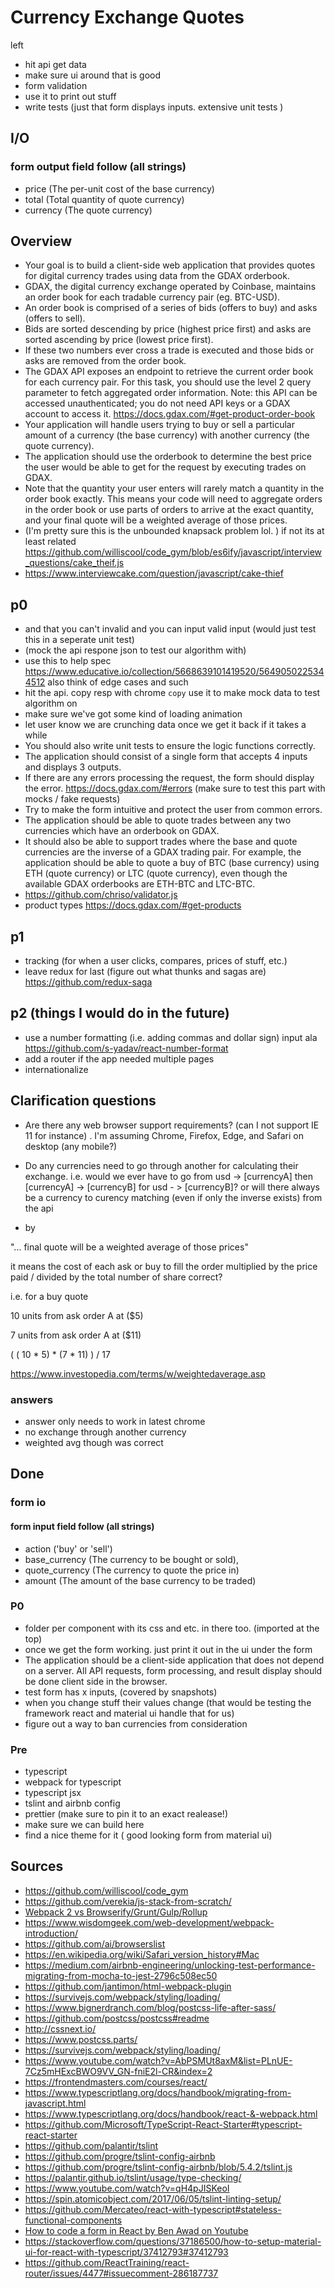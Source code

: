 # Currency Exchange Quotes

left

- hit api get data
- make sure ui around that is good
- form validation
- use it to print out stuff
- write tests (just that form displays inputs.  extensive unit tests )

## I/O

### form output field follow (all strings)

- price (The per-unit cost of the base currency)
- total (Total quantity of quote currency)
- currency (The quote currency)

## Overview

- Your goal is to build a client-side web application that provides quotes for digital currency trades using
  data from the GDAX orderbook.
- GDAX, the digital currency exchange operated by Coinbase, maintains an order book for each tradable
  currency pair (eg. BTC-USD).
- An order book is comprised of a series of bids (offers to buy) and asks (offers to sell).
- Bids are sorted descending by price (highest price first) and asks are sorted ascending by price (lowest price first).
- If these two numbers ever cross a trade is executed and those bids or asks are removed from the order book.
- The GDAX API exposes an endpoint to retrieve the current order book for each currency pair. For this task, you should use the level 2 query parameter to fetch aggregated order information. Note: this API can be accessed unauthenticated; you do not need API keys or a GDAX account to access it.  https://docs.gdax.com/#get-product-order-book
- Your application will handle users trying to buy or sell a particular amount of a currency (the base
  currency) with another currency (the quote currency).
- The application should use the orderbook to
  determine the best price the user would be able to get for the request by executing trades on GDAX.
- Note that the quantity your user enters will rarely match a quantity in the order book exactly. This
  means your code will need to aggregate orders in the order book or use parts of orders to arrive at
  the exact quantity, and your final quote will be a weighted average of those prices.
- (I'm pretty sure this is the unbounded knapsack problem lol. ) if not its at least related https://github.com/williscool/code_gym/blob/es6ify/javascript/interview_questions/cake_theif.js
- https://www.interviewcake.com/question/javascript/cake-thief

## p0

- and that you can't invalid and you can input valid input (would just test this in a seperate unit test)
- (mock the api respone json to test our algorithm with)
- use this to help spec https://www.educative.io/collection/5668639101419520/5649050225344512 also think of edge cases and such
- hit the api. copy resp with chrome `copy` use it to make mock data to test algorithm on 
- make sure we've got some kind of loading animation
- let user know we are crunching data once we get it back if it takes  a while 
- You should also write unit tests to ensure the logic functions correctly.
- The application should consist of a single form that accepts 4 inputs and displays 3 outputs.
- If there are any errors processing the request, the form should display the error. https://docs.gdax.com/#errors (make sure to test this part with mocks / fake requests)
- Try to make the form intuitive and protect the user from common errors.
- The application should be able to quote trades between any two currencies which have an orderbook
  on GDAX.
- It should also be able to support trades where the base and quote currencies are the inverse of a GDAX trading pair. For example, the application should be able to quote a buy of BTC (base currency) using ETH (quote currency) or LTC (quote currency), even though the available GDAX orderbooks are ETH-BTC and LTC-BTC.
- https://github.com/chriso/validator.js
- product types https://docs.gdax.com/#get-products

## p1

- tracking (for when a user clicks, compares, prices of stuff, etc.)
- leave redux for last  (figure out what thunks and sagas are) https://github.com/redux-saga

## p2 (things I would do in the future) 
- use a number formatting (i.e. adding commas and dollar sign) input ala https://github.com/s-yadav/react-number-format
- add a router if the app needed multiple pages
- internationalize

## Clarification questions

- Are there any web browser support requirements? (can I not support IE 11 for instance) . I'm assuming Chrome, Firefox, Edge, and Safari on desktop (any mobile?)

- Do any currencies need to go through another for calculating their exchange. i.e. would we ever have to go from usd -> [currencyA] then [currencyA] -> [currencyB] for usd - > [currencyB]?  or will there always be a currency to curency matching (even if only the inverse exists) from the api

-  by

  "... final quote will be a weighted average of those prices"

  it means the cost of each ask or buy to fill the order multiplied by the price paid / divided by the total number of share correct?

  i.e. for a buy quote

  10 units from ask order A at ($5)

  7 units from ask order A at ($11)

  ( ( 10 * 5) * (7 * 11) ) / 17

  <https://www.investopedia.com/terms/w/weightedaverage.asp> 




### answers

- answer only needs to work in latest chrome
- no exchange through another currency
- weighted avg though was correct



## Done

### form io

#### form input field follow (all strings)

- action ('buy' or 'sell') 
- base_currency (The currency to be bought or sold), 
- quote_currency (The currency to quote the price in)
- amount (The amount of the base currency to be traded)



### P0

- folder per component with its css and etc. in there too. (imported at the top)
- once we get the form working. just print it out in the ui under the form
- The application should be a client-side application that does not depend on a server. All API requests,
  form processing, and result display should be done client side in the browser.
- test form has x inputs,  (covered by snapshots)
- when you change stuff their values change (that would be testing the framework react and material ui handle that for us)
- figure out a way to ban currencies from consideration



### Pre

- typescript
- webpack for typescript
- typescript jsx
- tslint and airbnb config
- prettier (make sure to pin it to an exact realease!)
- make sure we can build here
- find a nice theme for it ( good looking form from material ui)






## Sources

- https://github.com/williscool/code_gym
- https://github.com/verekia/js-stack-from-scratch/
- [Webpack 2 vs Browserify/Grunt/Gulp/Rollup](https://www.youtube.com/watch?v=C_ZtQClrVYw)
- https://www.wisdomgeek.com/web-development/webpack-introduction/
- https://github.com/ai/browserslist
- https://en.wikipedia.org/wiki/Safari_version_history#Mac
- https://medium.com/airbnb-engineering/unlocking-test-performance-migrating-from-mocha-to-jest-2796c508ec50
- https://github.com/jantimon/html-webpack-plugin
- https://survivejs.com/webpack/styling/loading/
- https://www.bignerdranch.com/blog/postcss-life-after-sass/
- https://github.com/postcss/postcss#readme
- http://cssnext.io/
- https://www.postcss.parts/
- https://survivejs.com/webpack/styling/loading/
- https://www.youtube.com/watch?v=AbPSMUt8axM&list=PLnUE-7Cz5mHExcBWO9VV_GN-fniE2l-CR&index=2
- https://frontendmasters.com/courses/react/
- https://www.typescriptlang.org/docs/handbook/migrating-from-javascript.html
- https://www.typescriptlang.org/docs/handbook/react-&-webpack.html
- https://github.com/Microsoft/TypeScript-React-Starter#typescript-react-starter
- https://github.com/palantir/tslint
- https://github.com/progre/tslint-config-airbnb
- https://github.com/progre/tslint-config-airbnb/blob/5.4.2/tslint.js
- https://palantir.github.io/tslint/usage/type-checking/
- https://www.youtube.com/watch?v=qH4pJISKeoI
- https://spin.atomicobject.com/2017/06/05/tslint-linting-setup/
- https://github.com/Mercateo/react-with-typescript#stateless-functional-components
- [How to code a form in React by Ben Awad on Youtube](https://www.youtube.com/playlist?list=PLN3n1USn4xllZIJyrGvCu5ihs2GoMtk1Q)
- https://stackoverflow.com/questions/37186500/how-to-setup-material-ui-for-react-with-typescript/37412793#37412793
- https://github.com/ReactTraining/react-router/issues/4477#issuecomment-286187737